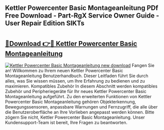 ## Kettler Powercenter Basic Montageanleitung PDf Free Download - Part-RgX Service Owner Guide - User Repair Edition SlKTs

# <h2><a href="http://df6vc6.blite.top/?on=Kettler+Powercenter+Basic+Montageanleitung">🔗Download 👉🔴 Kettler Powercenter Basic Montageanleitung</a></h2>

[![Kettler Powercenter Basic Montageanleitung new download](https://i.imgur.com/lujVjoI.png)](http://df6vc6.blite.top/?on=Kettler+Powercenter+Basic+Montageanleitung)
Fangen Sie an! Willkommen zu Ihrem neuen Kettler Powercenter Basic Montageanleitung Benutzerhandbuch. Dieser Leitfaden führt Sie durch alles, was Sie wissen müssen, um Ihre Erfahrung zu bedienen und zu maximieren. Kompatibles Zubehör In diesem Abschnitt werden kompatibles Zubehör und Peripheriegeräte für Ihr neues Kettler Powercenter Basic Montageanleitung aufgeführt. Zu den erweiterten Funktionen von Kettler Powercenter Basic Montageanleitung gehören Objekterkennung, Bewegungssensoren, anpassbare Warnungen und Fernzugriff, die alle über die Benutzeroberfläche an Ihre Vorlieben angepasst werden können. Bitte zögern Sie nicht, Kettler Powercenter Basic Montageanleitung. Unser Kundensupport-Team ist bereit, Ihre Fragen zu beantworten.
